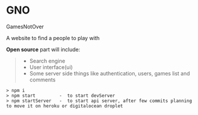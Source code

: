 # GNO
GamesNotOver

A website to find a people to play with

**Open source** part will include:

> - Search engine
> - User interface(ui)
> - Some server side things like authentication, users, games list and comments



```
> npm i
> npm start         -  to start devServer
> npm startServer   -  to start api server, after few commits planning to move it on heroku or digitalocean droplet
```
